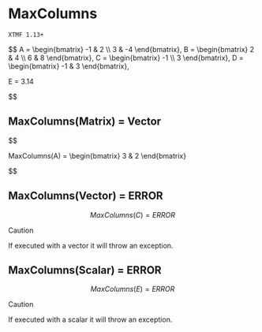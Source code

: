 # MaxColumns

`XTMF 1.13+`

$$
A = \begin{bmatrix}
    -1 & 2          \\\\
    3 & -4
\end{bmatrix}, 
B = \begin{bmatrix}
    2 & 4          \\\\
    6 & 8
\end{bmatrix}, 
C = \begin{bmatrix}
    -1 \\\\
    3
\end{bmatrix},
D = \begin{bmatrix}
    -1 & 3
\end{bmatrix},

E = 3.14

$$

## MaxColumns(Matrix) = Vector

$$ 

MaxColumns(A) = \begin{bmatrix}
    3 & 2
\end{bmatrix}

$$

## MaxColumns(Vector) = ERROR

$$
MaxColumns(C) = ERROR
$$

> [!CAUTION]
> If executed with a vector it will throw an exception.

## MaxColumns(Scalar) = ERROR

$$
MaxColumns(E) = ERROR
$$

> [!CAUTION]
> If executed with a scalar it will throw an exception.
